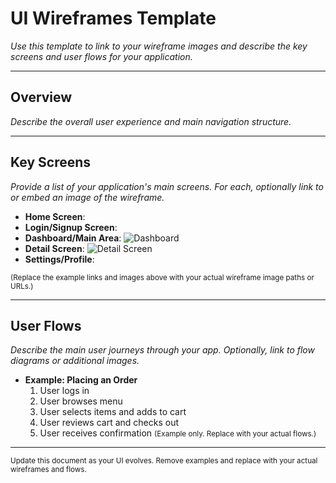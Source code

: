 # UI Wireframes Template

_Use this template to link to your wireframe images and describe the key screens and user flows for your application._

---

## Overview
_Describe the overall user experience and main navigation structure._

---

## Key Screens
_Provide a list of your application's main screens. For each, optionally link to or embed an image of the wireframe._

- **Home Screen**:
- **Login/Signup Screen**:
- **Dashboard/Main Area**: ![Dashboard](path/to/dashboard.png)
- **Detail Screen**: ![Detail Screen](path/to/detail-screen.png)
- **Settings/Profile**:

<small>(Replace the example links and images above with your actual wireframe image paths or URLs.)</small>

---

## User Flows
_Describe the main user journeys through your app. Optionally, link to flow diagrams or additional images._

- **Example: Placing an Order**
  1. User logs in
  2. User browses menu
  3. User selects items and adds to cart
  4. User reviews cart and checks out
  5. User receives confirmation
  <small>(Example only. Replace with your actual flows.)</small>

---

<small>Update this document as your UI evolves. Remove examples and replace with your actual wireframes and flows.</small>
